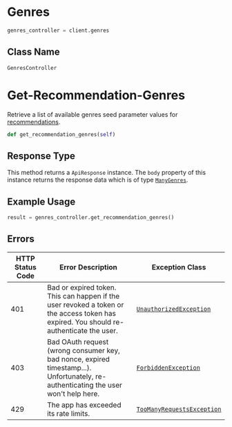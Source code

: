 # Genres

```python
genres_controller = client.genres
```

## Class Name

`GenresController`


# Get-Recommendation-Genres

Retrieve a list of available genres seed parameter values for [recommendations](/documentation/web-api/reference/get-recommendations).

```python
def get_recommendation_genres(self)
```

## Response Type

This method returns a `ApiResponse` instance. The `body` property of this instance returns the response data which is of type [`ManyGenres`](../../doc/models/many-genres.md).

## Example Usage

```python
result = genres_controller.get_recommendation_genres()
```

## Errors

| HTTP Status Code | Error Description | Exception Class |
|  --- | --- | --- |
| 401 | Bad or expired token. This can happen if the user revoked a token or<br>the access token has expired. You should re-authenticate the user. | [`UnauthorizedException`](../../doc/models/unauthorized-exception.md) |
| 403 | Bad OAuth request (wrong consumer key, bad nonce, expired<br>timestamp...). Unfortunately, re-authenticating the user won't help here. | [`ForbiddenException`](../../doc/models/forbidden-exception.md) |
| 429 | The app has exceeded its rate limits. | [`TooManyRequestsException`](../../doc/models/too-many-requests-exception.md) |

